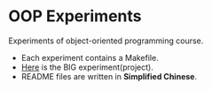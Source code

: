 # OOP Experiments

Experiments of object-oriented programming course.

- Each experiment contains a Makefile.
- [Here](#TODO) is the BIG experiment(project).
- README files are written in **Simplified Chinese**.